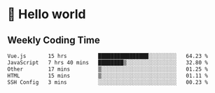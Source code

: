 # 🍻 Hello world

## Weekly Coding Time
<!--START_SECTION:waka-->

```txt
Vue.js       15 hrs          ████████████████░░░░░░░░░   64.23 %
JavaScript   7 hrs 40 mins   ████████▒░░░░░░░░░░░░░░░░   32.80 %
Other        17 mins         ▒░░░░░░░░░░░░░░░░░░░░░░░░   01.25 %
HTML         15 mins         ▒░░░░░░░░░░░░░░░░░░░░░░░░   01.11 %
SSH Config   3 mins          ░░░░░░░░░░░░░░░░░░░░░░░░░   00.23 %
```

<!--END_SECTION:waka-->
